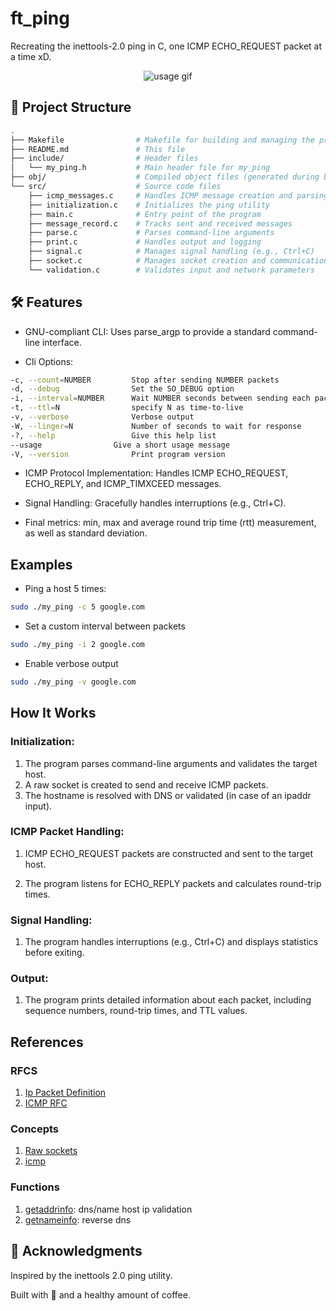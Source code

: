 # ft_ping

Recreating the inettools-2.0 ping in C, one ICMP ECHO_REQUEST packet at a time xD.
<p align="center">
  <img src="https://github.com/user-attachments/assets/d83d57ee-842e-4da3-9846-a52e436074bd" alt="usage gif" />
</p>

## 📂 Project Structure

```sh
.
├── Makefile                # Makefile for building and managing the project
├── README.md               # This file
├── include/                # Header files
│   └── my_ping.h           # Main header file for my_ping
├── obj/                    # Compiled object files (generated during build)
└── src/                    # Source code files
    ├── icmp_messages.c     # Handles ICMP message creation and parsing
    ├── initialization.c    # Initializes the ping utility
    ├── main.c              # Entry point of the program
    ├── message_record.c    # Tracks sent and received messages
    ├── parse.c             # Parses command-line arguments
    ├── print.c             # Handles output and logging
    ├── signal.c            # Manages signal handling (e.g., Ctrl+C)
    ├── socket.c            # Manages socket creation and communication
    └── validation.c        # Validates input and network parameters
```

## 🛠️ Features

- GNU-compliant CLI: Uses parse_argp to provide a standard command-line interface.

- Cli Options:

```sh
-c, --count=NUMBER         Stop after sending NUMBER packets
-d, --debug                Set the SO_DEBUG option
-i, --interval=NUMBER      Wait NUMBER seconds between sending each packet
-t, --ttl=N                specify N as time-to-live
-v, --verbose              Verbose output
-W, --linger=N             Number of seconds to wait for response
-?, --help                 Give this help list
--usage                Give a short usage message
-V, --version              Print program version
```

- ICMP Protocol Implementation: Handles ICMP ECHO_REQUEST,
ECHO_REPLY, and ICMP_TIMXCEED messages.

- Signal Handling: Gracefully handles interruptions (e.g., Ctrl+C).

- Final metrics: min, max and average round trip time (rtt) measurement,
as well as standard deviation.

## Examples

- Ping a host 5 times:

```sh
sudo ./my_ping -c 5 google.com
```

- Set a custom interval between packets

```sh
sudo ./my_ping -i 2 google.com
```

- Enable verbose output

```sh
sudo ./my_ping -v google.com
```

## How It Works

### Initialization:

1. The program parses command-line arguments and validates the target host.
1. A raw socket is created to send and receive ICMP packets.
1. The hostname is resolved with DNS or validated (in case of an ipaddr input).

### ICMP Packet Handling:

1. ICMP ECHO_REQUEST packets are constructed and sent to the target host.

1. The program listens for ECHO_REPLY packets and calculates round-trip times.

### Signal Handling:

1. The program handles interruptions (e.g., Ctrl+C) and displays statistics before exiting.

### Output:

1. The program prints detailed information about each packet,
including sequence numbers, round-trip times, and TTL values.

## References

### RFCS

1. [Ip Packet Definition](https://datatracker.ietf.org/doc/html/rfc791#section-3.1)
1. [ICMP RFC](https://datatracker.ietf.org/doc/html/rfc792)

### Concepts

1. [Raw sockets](https://man7.org/linux/man-pages/man7/raw.7.html)
1. [icmp](https://man7.org/linux/man-pages/man7/icmp.7.html)

### Functions

1. [getaddrinfo](https://man7.org/linux/man-pages/man3/getaddrinfo.3.html):
dns/name host ip validation
1. [getnameinfo](https://man7.org/linux/man-pages/man3/getnameinfo.3.html):
reverse dns

## 🙏 Acknowledgments

Inspired by the inettools 2.0 ping utility.

Built with 💖 and a healthy amount of coffee.
